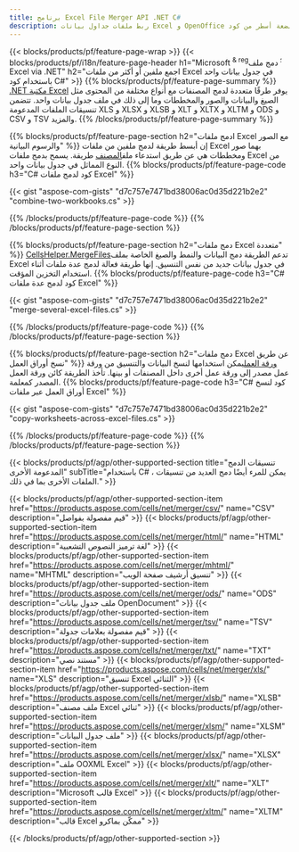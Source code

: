 ```yaml
---
title: برنامج Excel File Merger API .NET C#
description: ربط ملفات جداول بيانات Excel و OpenOffice ببضعة أسطر من كود C#.
---
```

{{< blocks/products/pf/feature-page-wrap >}}
{{< blocks/products/pf/i18n/feature-page-header h1="Microsoft <sup> & reg؛ </sup> دمج ملف Excel via .NET" h2="اجمع ملفين أو أكثر من ملفات Excel في جدول بيانات واحد باستخدام كود C#" >}}
{{% blocks/products/pf/feature-page-summary %}}
[.NET مكتبة Excel](/cells/ar/net/) يوفر طرقًا متعددة لدمج المصنفات مع أنواع مختلفة من المحتوى مثل الصيغ والبيانات والصور والمخططات وما إلى ذلك في ملف جدول بيانات واحد. تتضمن تنسيقات الملفات المدعومة XLS و XLSX و XLSB و XLT و XLTX و XLTM و ODS و CSV و TSV والمزيد.
{{% /blocks/products/pf/feature-page-summary %}}

{{% blocks/products/pf/feature-page-section h2="ادمج ملفات Excel مع الصور والرسوم البيانية" %}}
 إن أبسط طريقة لدمج ملفين من ملفات Excel بهما صور ومخططات هي عن طريق استدعاء ملف[المصنف](https://reference.aspose.com/cells/net/aspose.cells/workbook/methods/combine) طريقة. يسمح بدمج ملفات Excel من النوع المماثل في جدول بيانات واحد.
{{% blocks/products/pf/feature-page-code h3="C# كود لدمج ملفات Excel" %}}

{{< gist "aspose-com-gists" "d7c757e7471bd38006ac0d35d221b2e2" "combine-two-workbooks.cs" >}}

{{% /blocks/products/pf/feature-page-code %}}
{{% /blocks/products/pf/feature-page-section %}}

{{% blocks/products/pf/feature-page-section h2="دمج ملفات Excel متعددة" %}}
[CellsHelper.MergeFiles](https://reference.aspose.com/cells/net/aspose.cells/cellshelper/methods/mergefiles)تدعم الطريقة دمج البيانات والنمط والصيغ الخاصة بملف Excel في جدول بيانات جديد من نفس التنسيق. إنها طريقة فعالة لدمج عدة ملفات أثناء استخدام التخزين المؤقت.
{{% blocks/products/pf/feature-page-code h3="C# كود لدمج عدة ملفات Excel" %}}

{{< gist "aspose-com-gists" "d7c757e7471bd38006ac0d35d221b2e2" "merge-several-excel-files.cs" >}}

{{% /blocks/products/pf/feature-page-code %}}
{{% /blocks/products/pf/feature-page-section %}}

{{% blocks/products/pf/feature-page-section h2="دمج ملفات Excel عن طريق نسخ أوراق العمل" %}}
[ورقة العمل](https://reference.aspose.com/cells/net/aspose.cells/worksheet/methods/copy/index)يمكن استخدامها لنسخ البيانات والتنسيق من ورقة عمل مصدر إلى ورقة عمل أخرى داخل المصنفات أو بينها. تأخذ الطريقة كائن ورقة العمل المصدر كمعلمة.
{{% blocks/products/pf/feature-page-code h3="C# كود لنسخ أوراق العمل عبر ملفات Excel" %}}

{{< gist "aspose-com-gists" "d7c757e7471bd38006ac0d35d221b2e2" "copy-worksheets-across-excel-files.cs" >}}

{{% /blocks/products/pf/feature-page-code %}}
{{% /blocks/products/pf/feature-page-section %}}

{{< blocks/products/pf/agp/other-supported-section title="تنسيقات الدمج المدعومة الأخرى" subTitle="باستخدام C# ، يمكن للمرء أيضًا دمج العديد من تنسيقات الملفات الأخرى بما في ذلك." >}}

{{< blocks/products/pf/agp/other-supported-section-item href="https://products.aspose.com/cells/net/merger/csv/" name="CSV" description="قيم مفصولة بفواصل" >}}
{{< blocks/products/pf/agp/other-supported-section-item href="https://products.aspose.com/cells/net/merger/html/" name="HTML" description="لغة ترميز النصوص التشعبية" >}}
{{< blocks/products/pf/agp/other-supported-section-item href="https://products.aspose.com/cells/net/merger/mhtml/" name="MHTML" description="تنسيق أرشيف صفحة الويب" >}}
{{< blocks/products/pf/agp/other-supported-section-item href="https://products.aspose.com/cells/net/merger/ods/" name="ODS" description="ملف جدول بيانات OpenDocument" >}}
{{< blocks/products/pf/agp/other-supported-section-item href="https://products.aspose.com/cells/net/merger/tsv/" name="TSV" description="قيم مفصولة بعلامات جدولة" >}}
{{< blocks/products/pf/agp/other-supported-section-item href="https://products.aspose.com/cells/net/merger/txt/" name="TXT" description="مستند نصي" >}}
{{< blocks/products/pf/agp/other-supported-section-item href="https://products.aspose.com/cells/net/merger/xls/" name="XLS" description="تنسيق Excel الثنائي" >}}
{{< blocks/products/pf/agp/other-supported-section-item href="https://products.aspose.com/cells/net/merger/xlsb/" name="XLSB" description="ملف مصنف Excel ثنائي" >}}
{{< blocks/products/pf/agp/other-supported-section-item href="https://products.aspose.com/cells/net/merger/xlsm/" name="XLSM" description="ملف جدول البيانات" >}}
{{< blocks/products/pf/agp/other-supported-section-item href="https://products.aspose.com/cells/net/merger/xlsx/" name="XLSX" description="ملف OOXML Excel" >}}
{{< blocks/products/pf/agp/other-supported-section-item href="https://products.aspose.com/cells/net/merger/xlt/" name="XLT" description="Microsoft قالب Excel" >}}
{{< blocks/products/pf/agp/other-supported-section-item href="https://products.aspose.com/cells/net/merger/xltm/" name="XLTM" description="قالب Excel ممكّن بماكرو" >}}

{{< /blocks/products/pf/agp/other-supported-section >}}
